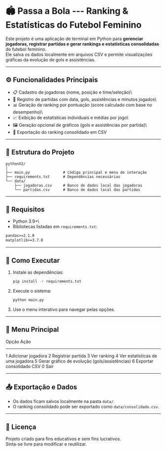 # 🏟️ Passa a Bola --- Ranking & Estatísticas do Futebol Feminino

Este projeto é uma aplicação de terminal em Python para **gerenciar
jogadoras, registrar partidas e gerar rankings e estatísticas
consolidadas** do futebol feminino.\
Ele salva os dados localmente em arquivos CSV e permite visualizações
gráficas da evolução de gols e assistências.

------------------------------------------------------------------------

## ⚙️ Funcionalidades Principais

-   📋 Cadastro de jogadoras (nome, posição e time/seleção)\
-   📝 Registro de partidas com data, gols, assistências e minutos
    jogados\
-   📊 Geração de ranking por pontuação (score calculado com base no
    desempenho)\
-   📈 Exibição de estatísticas individuais e médias por jogo\
-   🖼️ Geração opcional de gráficos (gols e assistências por partida)\
-   📁 Exportação do ranking consolidado em CSV

------------------------------------------------------------------------

## 🧩 Estrutura do Projeto

    pythonV2/
    │
    ├── main.py               # Código principal e menu de interação
    ├── requirements.txt      # Dependências necessárias
    └── data/
        ├── jogadoras.csv     # Banco de dados local das jogadoras
        └── partidas.csv      # Banco de dados local das partidas

------------------------------------------------------------------------

## 🧪 Requisitos

-   Python 3.9+\
-   Bibliotecas listadas em `requirements.txt`:

``` txt
pandas>=2.1.0
matplotlib>=3.7.0
```

------------------------------------------------------------------------

## 🚀 Como Executar

1.  Instale as dependências:

    ``` bash
    pip install -r requirements.txt
    ```

2.  Execute o sistema:

    ``` bash
    python main.py
    ```

3.  Use o menu interativo para navegar pelas opções.

------------------------------------------------------------------------

## 📝 Menu Principal

  Opção   Ação
  ------- -----------------------------------------------
  1       Adicionar jogadora
  2       Registrar partida
  3       Ver ranking
  4       Ver estatísticas de uma jogadora
  5       Gerar gráfico de evolução (gols/assistências)
  6       Exportar consolidado CSV
  0       Sair

------------------------------------------------------------------------

## 📤 Exportação e Dados

-   Os dados ficam salvos localmente na pasta `data/`.
-   O ranking consolidado pode ser exportado como
    `data/consolidado.csv`.

------------------------------------------------------------------------

## 📄 Licença

Projeto criado para fins educativos e sem fins lucrativos.\
Sinta-se livre para modificar e reutilizar.
